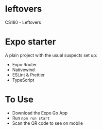 # leftovers

CS180 - Leftovers

# Expo starter

A plain project with the usual suspects set up:

- Expo Router
- Nativewind
- ESLint & Prettier
- TypeScript

# To Use

- Download the Expo Go App
- Run `npm run start`
- Scan the QR code to see on mobile
